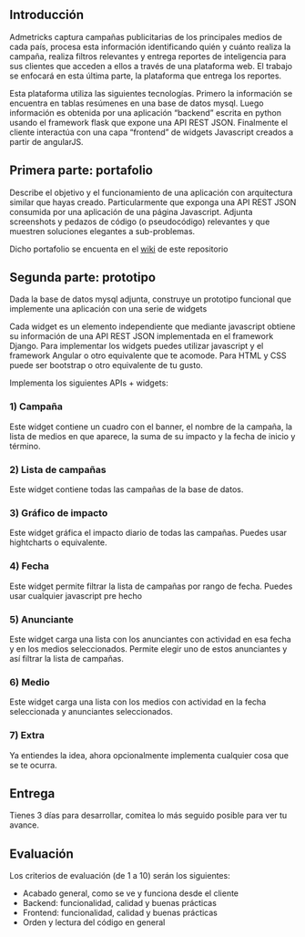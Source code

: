 <h2>Introducción</h2>

Admetricks captura campañas publicitarias de los principales medios de cada país, procesa esta información identificando quién y cuánto realiza la campaña, realiza filtros relevantes y entrega reportes de inteligencia para sus clientes que acceden a ellos a través de una plataforma web. El trabajo se enfocará en esta última parte, la plataforma que entrega los reportes.

Esta plataforma utiliza las siguientes tecnologías. Primero la información se encuentra en tablas resúmenes en una base de datos mysql. Luego información es obtenida por una aplicación “backend” escrita en python usando el framework flask que expone una API REST JSON. Finalmente el cliente interactúa con una capa “frontend” de widgets Javascript creados a partir de angularJS.

<h2>Primera parte: portafolio</h2>

Describe el objetivo y el funcionamiento de una aplicación con arquitectura similar que hayas creado. Particularmente que exponga una API REST JSON consumida por una aplicación de una página Javascript. Adjunta screenshots y pedazos de código (o pseudocódigo) relevantes y que muestren soluciones elegantes a sub-problemas.

Dicho portafolio se encuenta en el <a href="https://github.com/pdelsol/admetricks-test-dennis/wiki/Portafolio">wiki</a> de este repositorio 

<h2>Segunda parte: prototipo</h2>

Dada la base de datos mysql adjunta, construye un prototipo funcional que implemente una aplicación con una serie de widgets

Cada widget es un elemento independiente que mediante javascript obtiene su información de una API REST JSON implementada en el framework Django. Para implementar los widgets puedes utilizar javascript y el framework Angular o otro equivalente que te acomode. Para HTML y CSS puede ser bootstrap o otro equivalente de tu gusto.

Implementa los siguientes APIs + widgets:

<h3>1) Campaña</h3>

Este widget contiene un cuadro con el banner, el nombre de la campaña, la lista de medios en que aparece, la suma de su impacto y la fecha de inicio y término.

<h3>2) Lista de campañas</h3>

Este widget contiene todas las campañas de la base de datos.

<h3>3) Gráfico de impacto</h3>

Este widget gráfica el impacto diario de todas las campañas. Puedes usar hightcharts o equivalente.

<h3>4) Fecha</h3>

Este widget permite filtrar la lista de campañas por rango de fecha. Puedes usar cualquier javascript pre hecho

<h3>5) Anunciante</h3>

Este widget carga una lista con los anunciantes con actividad en esa fecha y en los medios seleccionados. Permite elegir uno de estos anunciantes y así filtrar la lista de campañas.

<h3>6) Medio</h3>

Este widget carga una lista con los medios con actividad en la fecha seleccionada y anunciantes seleccionados.

<h3>7) Extra</h3>

Ya entiendes la idea, ahora opcionalmente implementa cualquier cosa que se te ocurra.

<h2>Entrega</h2>

Tienes 3 días para desarrollar, comitea lo más seguido posible para ver tu avance.

<h2> Evaluación</h2>

Los criterios de evaluación (de 1 a 10) serán los siguientes:

- Acabado general, como se ve y funciona desde el cliente
- Backend: funcionalidad, calidad y buenas prácticas
- Frontend: funcionalidad, calidad y buenas prácticas
- Orden y lectura del código en general
